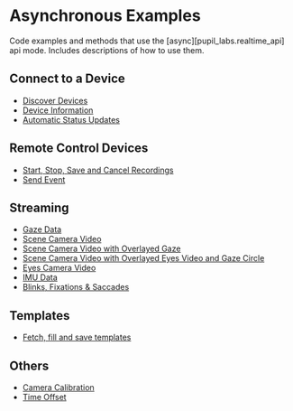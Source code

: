 # Asynchronous Examples

Code examples and methods that use the [async][pupil_labs.realtime_api] api mode. Includes descriptions of
how to use them.

## Connect to a Device

- [Discover Devices](async/connect-to-a-device.md)
- [Device Information](async/connect-to-a-device.md#device-information)
- [Automatic Status Updates](async/connect-to-a-device.md#automatic-status-updates)

## Remote Control Devices

- [Start, Stop, Save and Cancel Recordings](async/remote-control.md#start-stop-and-save-and-cancel-recordings)
- [Send Event](async/remote-control.md#send-event)

## Streaming

- [Gaze Data](async/streaming/gaze.md)
- [Scene Camera Video](async/streaming/scene-camera.md)
- [Scene Camera Video with Overlayed Gaze](async/streaming/scene-camera.md#scene-camera-video-with-overlayed-gaze)
- [Scene Camera Video with Overlayed Eyes Video and Gaze Circle](async/streaming/scene-camera.md##scene-camera-video-with-overlayed-eyes-video-and-gaze-circle)
- [Eyes Camera Video](async/streaming/eyes-camera-video)
- [IMU Data](async/streaming/imu-data.md)
- [Blinks, Fixations & Saccades](async/streaming/eye-events.md)

## Templates

- [Fetch, fill and save templates](async/templates.md)

## Others

- [Camera Calibration](async/others.md#camera-calibration)
- [Time Offset](async/others.md#time-offset)
